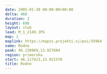 ```yaml
---
date: 2005-01-30 00:00:00+00:00
delta: 460
duration: 2
height: 698
layout: stub
lead: M_1_2149.JPG
map: 1
maplink: https://mapzs.projekti.si/poi/35964
name: Rodne
peak: 46.130969,13.927604
region: primorska
start: 46.117423,13.921578
title: Rodne
---
```

